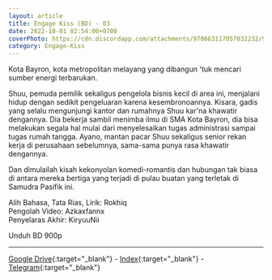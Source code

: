 ```yaml
---
layout: article
title: Engage Kiss (BD) - 03
date: 2022-10-01 02:54:00+0700
coverPhoto: https://cdn.discordapp.com/attachments/970663117057032232/998057540682264728/mpv-shot0097.jpg
category: Engage-Kiss
---
```


Kota Bayron, kota metropolitan melayang yang dibangun 'tuk mencari sumber energi terbarukan.

Shuu, pemuda pemilik sekaligus pengelola bisnis kecil di area ini, menjalani hidup dengan sedikit pengeluaran karena kesembronoannya.
Kisara, gadis yang selalu mengunjungi kantor dan rumahnya Shuu kar'na khawatir dengannya. Dia bekerja sambil menimba ilmu di SMA Kota Bayron, dia bisa melakukan segala hal mulai dari menyelesaikan tugas administrasi sampai tugas rumah tangga.
Ayano, mantan pacar Shuu sekaligus senior rekan kerja di perusahaan sebelumnya, sama-sama punya rasa khawatir dengannya.

Dan dimulailah kisah kekonyolan komedi-romantis dan hubungan tak biasa di antara mereka bertiga yang terjadi di pulau buatan yang terletak di Samudra Pasifik ini.


Alih Bahasa, Tata Rias, Lirik: Rokhiq
<br>
Pengolah Video: Azkaxfannx
<br>
Penyelaras Akhir: KiryuuNii

Unduh BD 900p

---
[Google Drive](https://drive.google.com/file/d/1lqDtCHXovKv8bkZHlRgHWuKdVpMgCYmQ/view?usp=sharing){:target="_blank"} - [Index](https://proyek.a-1ddl.workers.dev/0:/Musim%20Panas%202022/%5BBD%5D/%5BA-1%5D%20Engage%20Kiss%20%5BBD%5D%5B1080p%20TrueHD%5D/%5BA-1%5D%20Engage%20Kiss%20-%2003%20%5BBD%5D%5B1080p%20TrueHD%5D%5B8F7C8CE6%5D.mkv){:target="_blank"} - [Telegram](https://t.me/a1fansubweeklies/147){:target="_blank"}
